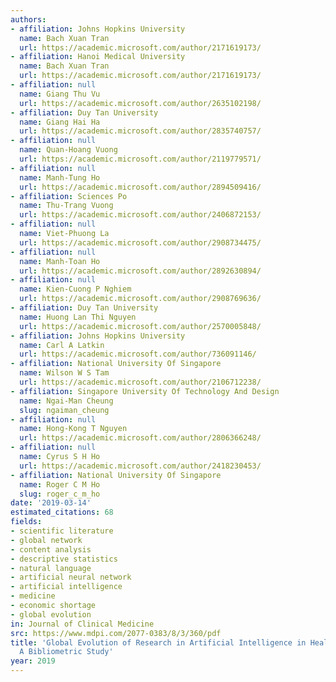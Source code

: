 ```yaml
---
authors:
- affiliation: Johns Hopkins University
  name: Bach Xuan Tran
  url: https://academic.microsoft.com/author/2171619173/
- affiliation: Hanoi Medical University
  name: Bach Xuan Tran
  url: https://academic.microsoft.com/author/2171619173/
- affiliation: null
  name: Giang Thu Vu
  url: https://academic.microsoft.com/author/2635102198/
- affiliation: Duy Tan University
  name: Giang Hai Ha
  url: https://academic.microsoft.com/author/2835740757/
- affiliation: null
  name: Quan-Hoang Vuong
  url: https://academic.microsoft.com/author/2119779571/
- affiliation: null
  name: Manh-Tung Ho
  url: https://academic.microsoft.com/author/2894509416/
- affiliation: Sciences Po
  name: Thu-Trang Vuong
  url: https://academic.microsoft.com/author/2406872153/
- affiliation: null
  name: Viet-Phuong La
  url: https://academic.microsoft.com/author/2908734475/
- affiliation: null
  name: Manh-Toan Ho
  url: https://academic.microsoft.com/author/2892630894/
- affiliation: null
  name: Kien-Cuong P Nghiem
  url: https://academic.microsoft.com/author/2908769636/
- affiliation: Duy Tan University
  name: Huong Lan Thi Nguyen
  url: https://academic.microsoft.com/author/2570005848/
- affiliation: Johns Hopkins University
  name: Carl A Latkin
  url: https://academic.microsoft.com/author/736091146/
- affiliation: National University Of Singapore
  name: Wilson W S Tam
  url: https://academic.microsoft.com/author/2106712238/
- affiliation: Singapore University Of Technology And Design
  name: Ngai-Man Cheung
  slug: ngaiman_cheung
- affiliation: null
  name: Hong-Kong T Nguyen
  url: https://academic.microsoft.com/author/2806366248/
- affiliation: null
  name: Cyrus S H Ho
  url: https://academic.microsoft.com/author/2418230453/
- affiliation: National University Of Singapore
  name: Roger C M Ho
  slug: roger_c_m_ho
date: '2019-03-14'
estimated_citations: 68
fields:
- scientific literature
- global network
- content analysis
- descriptive statistics
- natural language
- artificial neural network
- artificial intelligence
- medicine
- economic shortage
- global evolution
in: Journal of Clinical Medicine
src: https://www.mdpi.com/2077-0383/8/3/360/pdf
title: 'Global Evolution of Research in Artificial Intelligence in Health and Medicine:
  A Bibliometric Study'
year: 2019
---
```


